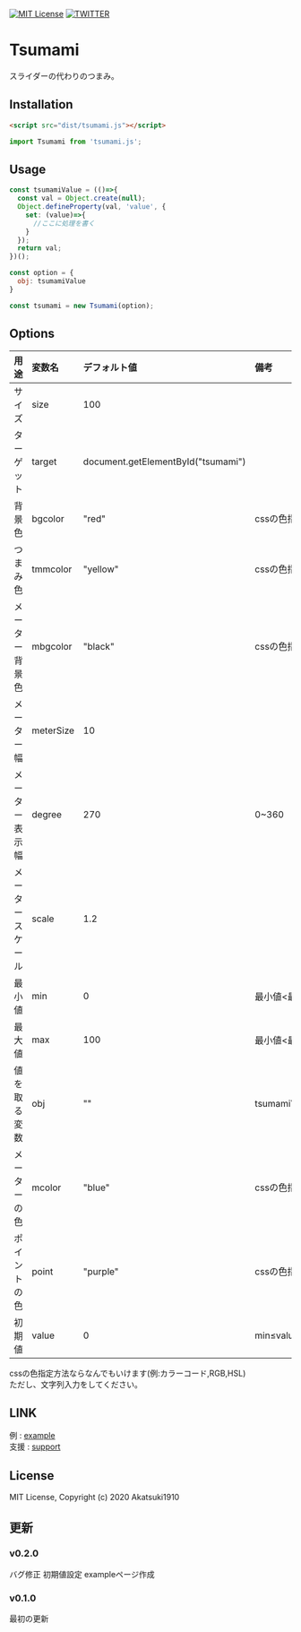 [![MIT License](http://img.shields.io/badge/license-MIT-blue.svg?style=flat)](LICENSE)
[![TWITTER](https://img.shields.io/badge/twitter-nomber1910-blue.svg)](https://twitter.com/nomber1910)
# Tsumami
スライダーの代わりのつまみ。

## Installation

```html
<script src="dist/tsumami.js"></script>
```

```js
import Tsumami from 'tsumami.js';
```

## Usage

```js
const tsumamiValue = (()=>{
  const val = Object.create(null);
  Object.defineProperty(val, 'value', {
    set: (value)=>{
      //ここに処理を書く
    }
  });
  return val;
})();

const option = {
  obj: tsumamiValue
}

const tsumami = new Tsumami(option);
```

## Options

|用途 |変数名 |デフォルト値 |備考 |
|:---|:---|:---|:---|
|サイズ |size |100 | |
|ターゲット |target |document.getElementById("tsumami") | |
|背景色 |bgcolor |"red" |cssの色指定<sup>[1](#note1)</sup> |
|つまみ色 |tmmcolor |"yellow" |cssの色指定<sup>[1](#note1)</sup> |
|メーター背景色 |mbgcolor |"black" |cssの色指定<sup>[1](#note1)</sup> |
|メーター幅 |meterSize |10 | |
|メーター表示幅 |degree |270 |0~360 |
|メータースケール |scale |1.2 | |
|最小値 |min |0 |最小値<最大値 |
|最大値 |max |100 |最小値<最大値 |
|値を取る変数 |obj |"" |tsumamiValue |
|メーターの色 |mcolor |"blue" |cssの色指定<sup>[1](#note1)</sup> |
|ポイントの色 |point |"purple" |cssの色指定<sup>[1](#note1)</sup> |
|初期値 |value |0 |min≤value≤max |

<p id="note1">
cssの色指定方法ならなんでもいけます(例:カラーコード,RGB,HSL)<br>
ただし、文字列入力をしてください。
</p>

## LINK
例 : [example](https://akatsuki1910.github.io/Tsumami/example/)  
支援 : [support](https://www.patreon.com/akatsukicirno)

##  License
MIT License, Copyright (c) 2020 Akatsuki1910

## 更新

### v0.2.0
バグ修正
初期値設定
exampleページ作成

### v0.1.0
最初の更新